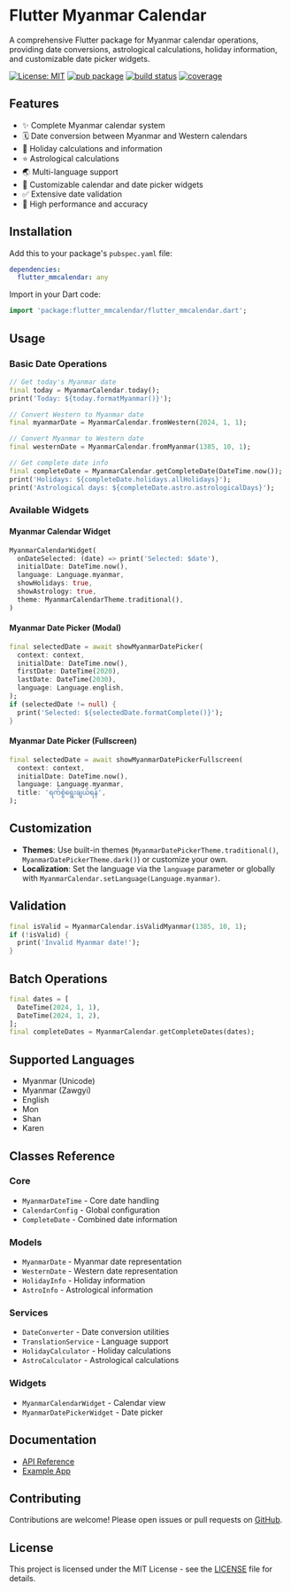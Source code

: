 # Flutter Myanmar Calendar

A comprehensive Flutter package for Myanmar calendar operations, providing date conversions, astrological calculations, holiday information, and customizable date picker widgets.

[![License: MIT](https://img.shields.io/badge/license-MIT-blue.svg)](https://opensource.org/licenses/MIT)
[![pub package](https://img.shields.io/pub/v/flutter_mmcalendar.svg)](https://pub.dev/packages/flutter_mmcalendar)
[![build status](https://github.com/mixin27/flutter-mmcalendar/workflows/build/badge.svg)](https://github.com/mixin27/flutter-mmcalendar/actions)
[![coverage](https://codecov.io/gh/mixin27/flutter-mmcalendar/branch/main/graph/badge.svg)](https://codecov.io/gh/mixin27/flutter-mmcalendar)

## Features

- ✨ Complete Myanmar calendar system
- 🗓️ Date conversion between Myanmar and Western calendars
- 🎋 Holiday calculations and information
- ⭐ Astrological calculations
- 🌏 Multi-language support
- 🎨 Customizable calendar and date picker widgets
- ✅ Extensive date validation
- 🚀 High performance and accuracy

## Installation

Add this to your package's `pubspec.yaml` file:

```yaml
dependencies:
  flutter_mmcalendar: any
```

Import in your Dart code:

```dart
import 'package:flutter_mmcalendar/flutter_mmcalendar.dart';
```

## Usage

### Basic Date Operations

```dart
// Get today's Myanmar date
final today = MyanmarCalendar.today();
print('Today: ${today.formatMyanmar()}');

// Convert Western to Myanmar date
final myanmarDate = MyanmarCalendar.fromWestern(2024, 1, 1);

// Convert Myanmar to Western date
final westernDate = MyanmarCalendar.fromMyanmar(1385, 10, 1);

// Get complete date info
final completeDate = MyanmarCalendar.getCompleteDate(DateTime.now());
print('Holidays: ${completeDate.holidays.allHolidays}');
print('Astrological days: ${completeDate.astro.astrologicalDays}');
```

### Available Widgets

#### Myanmar Calendar Widget

```dart
MyanmarCalendarWidget(
  onDateSelected: (date) => print('Selected: $date'),
  initialDate: DateTime.now(),
  language: Language.myanmar,
  showHolidays: true,
  showAstrology: true,
  theme: MyanmarCalendarTheme.traditional(),
)
```

#### Myanmar Date Picker (Modal)

```dart
final selectedDate = await showMyanmarDatePicker(
  context: context,
  initialDate: DateTime.now(),
  firstDate: DateTime(2020),
  lastDate: DateTime(2030),
  language: Language.english,
);
if (selectedDate != null) {
  print('Selected: ${selectedDate.formatComplete()}');
}
```

#### Myanmar Date Picker (Fullscreen)

```dart
final selectedDate = await showMyanmarDatePickerFullscreen(
  context: context,
  initialDate: DateTime.now(),
  language: Language.myanmar,
  title: 'ရက်စွဲရွေးချယ်ရန်',
);
```

## Customization

- **Themes**: Use built-in themes (`MyanmarDatePickerTheme.traditional()`, `MyanmarDatePickerTheme.dark()`) or customize your own.
- **Localization**: Set the language via the `language` parameter or globally with `MyanmarCalendar.setLanguage(Language.myanmar)`.

## Validation

```dart
final isValid = MyanmarCalendar.isValidMyanmar(1385, 10, 1);
if (!isValid) {
  print('Invalid Myanmar date!');
}
```

## Batch Operations

```dart
final dates = [
  DateTime(2024, 1, 1),
  DateTime(2024, 1, 2),
];
final completeDates = MyanmarCalendar.getCompleteDates(dates);
```

## Supported Languages

- Myanmar (Unicode)
- Myanmar (Zawgyi)
- English
- Mon
- Shan
- Karen

## Classes Reference

### Core

- `MyanmarDateTime` - Core date handling
- `CalendarConfig` - Global configuration
- `CompleteDate` - Combined date information

### Models

- `MyanmarDate` - Myanmar date representation
- `WesternDate` - Western date representation
- `HolidayInfo` - Holiday information
- `AstroInfo` - Astrological information

### Services

- `DateConverter` - Date conversion utilities
- `TranslationService` - Language support
- `HolidayCalculator` - Holiday calculations
- `AstroCalculator` - Astrological calculations

### Widgets

- `MyanmarCalendarWidget` - Calendar view
- `MyanmarDatePickerWidget` - Date picker

## Documentation

- [API Reference](https://pub.dev/documentation/flutter_mmcalendar/latest/)
- [Example App](example/lib/main.dart)

## Contributing

Contributions are welcome! Please open issues or pull requests on [GitHub](https://github.com/mixin27/flutter-mmcalendar).

## License

This project is licensed under the MIT License - see the [LICENSE](LICENSE) file for details.
